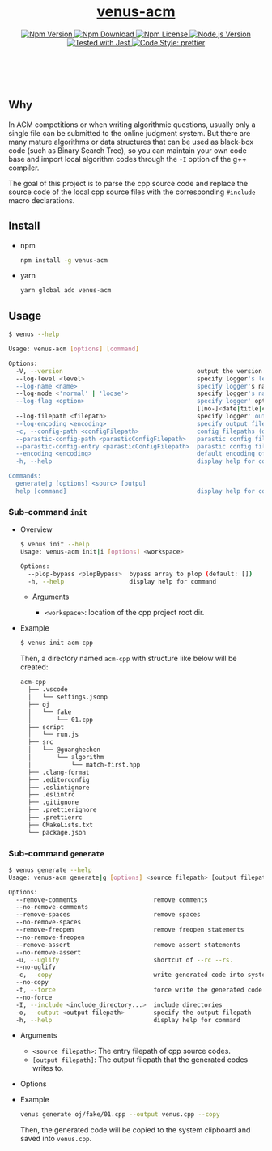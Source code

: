 <header>
  <h1 align="center">
    <a href="https://github.com/guanghechen/venus/tree/main/packages/cli#readme">venus-acm</a>
  </h1>
  <div align="center">
    <a href="https://www.npmjs.com/package/venus-acm">
      <img
        alt="Npm Version"
        src="https://img.shields.io/npm/v/venus-acm.svg"
      />
    </a>
    <a href="https://www.npmjs.com/package/venus-acm">
      <img
        alt="Npm Download"
        src="https://img.shields.io/npm/dm/venus-acm.svg"
      />
    </a>
    <a href="https://www.npmjs.com/package/venus-acm">
      <img
        alt="Npm License"
        src="https://img.shields.io/npm/l/venus-acm.svg"
      />
    </a>
    <a href="https://github.com/nodejs/node">
      <img
        alt="Node.js Version"
        src="https://img.shields.io/node/v/venus-acm"
      />
    </a>
    <a href="https://github.com/facebook/jest">
      <img
        alt="Tested with Jest"
        src="https://img.shields.io/badge/tested_with-jest-9c465e.svg"
      />
    </a>
    <a href="https://github.com/prettier/prettier">
      <img
        alt="Code Style: prettier"
        src="https://img.shields.io/badge/code_style-prettier-ff69b4.svg?style=flat-square"
      />
    </a>
  </div>
</header>
<br/>


## Why

In ACM competitions or when writing algorithmic questions, usually only a single
file can be submitted to the online judgment system. But there are many mature 
algorithms or data structures that can be used as black-box code (such as 
Binary Search Tree), so you can maintain your own code base and import local 
algorithm codes through the `-I` option of the g++ compiler.

The goal of this project is to parse the cpp source code and replace the source 
code of the local cpp source files with the corresponding `#include` macro 
declarations.


## Install

* npm

  ```bash
  npm install -g venus-acm
  ```

* yarn 

  ```bash
  yarn global add venus-acm
  ```


## Usage

```bash
$ venus --help

Usage: venus-acm [options] [command]

Options:
  -V, --version                                     output the version number
  --log-level <level>                               specify logger's level.
  --log-name <name>                                 specify logger's name.
  --log-mode <'normal' | 'loose'>                   specify logger's name.
  --log-flag <option>                               specify logger' option.
                                                    [[no-]<date|title|colorful|inline>] (default: [])
  --log-filepath <filepath>                         specify logger' output path.
  --log-encoding <encoding>                         specify output file encoding.
  -c, --config-path <configFilepath>                config filepaths (default: [])
  --parastic-config-path <parasticConfigFilepath>   parastic config filepath
  --parastic-config-entry <parasticConfigFilepath>  parastic config filepath
  --encoding <encoding>                             default encoding of files in the workspace
  -h, --help                                        display help for command

Commands:
  generate|g [options] <sourc> [outpu]
  help [command]                                    display help for command
```

### Sub-command `init`

* Overview

  ```bash
  $ venus init --help
  Usage: venus-acm init|i [options] <workspace>

  Options:
    --plop-bypass <plopBypass>  bypass array to plop (default: [])
    -h, --help                  display help for command
  ```

  - Arguments

    - `<workspace>`: location of the cpp project root dir.

* Example

  ```bash
  $ venus init acm-cpp
  ```

  Then, a directory named `acm-cpp` with structure like below will be created:

  ```bash
  acm-cpp
    ├── .vscode
    │   └── settings.jsonp
    ├── oj
    │   └── fake
    │       └── 01.cpp
    ├── script
    │   └── run.js
    ├── src
    │   └── @guanghechen
    │       └── algorithm
    │           └── match-first.hpp
    ├── .clang-format
    ├── .editorconfig
    ├── .eslintignore
    ├── .eslintrc
    ├── .gitignore
    ├── .prettierignore
    ├── .prettierrc
    ├── CMakeLists.txt
    └── package.json
  ```

### Sub-command `generate`

```bash
$ venus generate --help
Usage: venus-acm generate|g [options] <source filepath> [output filepath]

Options:
  --remove-comments                     remove comments
  --no-remove-comments
  --remove-spaces                       remove spaces
  --no-remove-spaces
  --remove-freopen                      remove freopen statements
  --no-remove-freopen
  --remove-assert                       remove assert statements
  --no-remove-assert
  -u, --uglify                          shortcut of --rc --rs.
  --no-uglify
  -c, --copy                            write generated code into system clipboard
  --no-copy
  -f, --force                           force write the generated code into output filepath
  --no-force
  -I, --include <include_directory...>  include directories
  -o, --output <output filepath>        specify the output filepath
  -h, --help                            display help for command
```

* Arguments

  - `<source filepath>`: The entry filepath of cpp source codes.
  - `[output filepath]`: The output filepath that the generated codes writes to.

* Options

* Example

  ```bash
  venus generate oj/fake/01.cpp --output venus.cpp --copy
  ```

  Then, the generated code will be copied to the system clipboard and saved into
  `venus.cpp`.